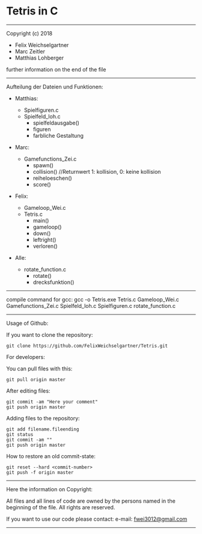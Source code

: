 Tetris in C
===========

*************************************************
Copyright (c) 2018 	
- Felix Weichselgartner
- Marc Zeitler
- Matthias Lohberger

further information on the end of the file
*************************************************

Aufteilung der Dateien und Funktionen:

- Matthias:
	- Spielfiguren.c
	- Spielfeld_loh.c
		- spielfeldausgabe()
		- figuren
		- farbliche Gestaltung

- Marc:
	- Gamefunctions_Zei.c
		- spawn()
		- collision() //Returnwert 1: kollision, 0: keine kollision
		- reiheloeschen()
		- score()

- Felix:
	- Gameloop_Wei.c
	- Tetris.c
		- main()
		- gameloop()
		- down()
		- leftright()
        - verloren()

- Alle:
	- rotate_function.c
		- rotate()
		- drecksfunktion()
		
*************************************************

compile command for gcc: gcc -o Tetris.exe Tetris.c Gameloop_Wei.c Gamefunctions_Zei.c Spielfeld_loh.c Spielfiguren.c rotate_function.c

*************************************************
Usage of Github:

If you want to clone the repository:
```
git clone https://github.com/FelixWeichselgartner/Tetris.git
```

For developers:

You can pull files with this:
```
git pull origin master
```

After editing files:
```
git commit -am "Here your comment"
git push origin master
```

Adding files to the repository:
```
git add filename.fileending
git status
git commit -am ""
git push origin master
```

How to restore an old commit-state:
```
git reset --hard <commit-number>
git push -f origin master
```

*************************************************

Here the information on Copyright:

All files and all lines of code are owned by the
persons named in the beginning of the file.
All rights are reserved.

If you want to use our code please contact:
    e-mail: fwei3012@gmail.com

*************************************************